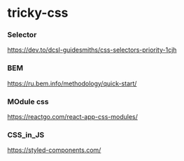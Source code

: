 # tricky-css

### Selector

https://dev.to/dcsl-guidesmiths/css-selectors-priority-1cjh

### BEM

https://ru.bem.info/methodology/quick-start/

### MOdule css

https://reactgo.com/react-app-css-modules/

### CSS_in_JS

https://styled-components.com/
